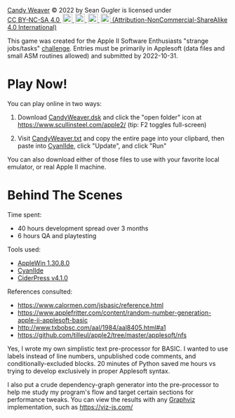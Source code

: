 <!--
Candy Weaver © 2022 by Sean Gugler is licensed under CC BY-NC-SA 4.0 (Attribution-NonCommercial-ShareAlike 4.0 International). To view a copy of this license, visit http://creativecommons.org/licenses/by-nc-sa/4.0/
-->
<p xmlns:cc="http://creativecommons.org/ns#" xmlns:dct="http://purl.org/dc/terms/">
 <a property="dct:title" rel="cc:attributionURL" href="https://github.com/sean-gugler/candyweaver">Candy Weaver</a>
 © 2022 by <span property="cc:attributionName">Sean Gugler</span>
 is licensed under 
 <a href="http://creativecommons.org/licenses/by-nc-sa/4.0/?ref=chooser-v1" target="_blank" rel="license noopener noreferrer" style="display:inline-block;">CC BY-NC-SA 4.0
  <img style="height:22px!important;margin-left:3px;vertical-align:text-bottom;" src="https://mirrors.creativecommons.org/presskit/icons/cc.svg?ref=chooser-v1">
  <img style="height:22px!important;margin-left:3px;vertical-align:text-bottom;" src="https://mirrors.creativecommons.org/presskit/icons/by.svg?ref=chooser-v1">
  <img style="height:22px!important;margin-left:3px;vertical-align:text-bottom;" src="https://mirrors.creativecommons.org/presskit/icons/nc.svg?ref=chooser-v1">
  <img style="height:22px!important;margin-left:3px;vertical-align:text-bottom;" src="https://mirrors.creativecommons.org/presskit/icons/sa.svg?ref=chooser-v1">
  (Attribution-NonCommercial-ShareAlike 4.0 International)
 </a>
</p>

This game was created for the Apple II Software Enthusiasts "strange jobs/tasks" [challenge](https://www.callapple.org/programming/apple-ii-software-enthusiasts-summer-2022-challenge/). Entries must be primarily in Applesoft (data files and small ASM routines allowed) and submitted by 2022-10-31.

# Play Now!

You can play online in two ways:

1. Download [CandyWeaver.dsk](https://github.com/sean-gugler/candy-weaver/raw/main/CandyWeaver.dsk) and click the "open folder" icon at https://www.scullinsteel.com/apple2/ (tip: F2 toggles full-screen)

2. Visit [CandyWeaver.txt](https://github.com/sean-gugler/candy-weaver/raw/main/CANDYWEAVER.txt) and copy the entire page into your clipbard, then paste into [CyanIIde](https://www.paleotronic.com/applesoft/), click "Update", and click "Run"

You can also download either of those files to use with your favorite local emulator, or real Apple II machine.

# Behind The Scenes

Time spent:
* 40 hours development spread over 3 months
* 6 hours QA and playtesting

Tools used:
* [AppleWin 1.30.8.0](https://github.com/AppleWin/AppleWin)
* [CyanIIde](https://www.paleotronic.com/applesoft/)
* [CiderPress v4.1.0](http://a2ciderpress.com/)

References consulted:
* https://www.calormen.com/jsbasic/reference.html
* https://www.applefritter.com/content/random-number-generation-apple-ii-applesoft-basic
* http://www.txbobsc.com/aal/1984/aal8405.html#a1
* https://github.com/tilleul/apple2/tree/master/applesoft/nfs

Yes, I wrote my own simplistic text pre-processor for BASIC. I wanted to use labels instead of line numbers, unpublished code comments, and conditionally-excluded blocks. 20 minutes of Python saved me hours vs trying to develop exclusively in proper Applesoft syntax.

I also put a crude dependency-graph generator into the pre-processor to help me study my program's flow and target certain sections for performance tweaks. You can view the results with any [Graphviz](https://graphviz.org/) implementation, such as https://viz-js.com/
